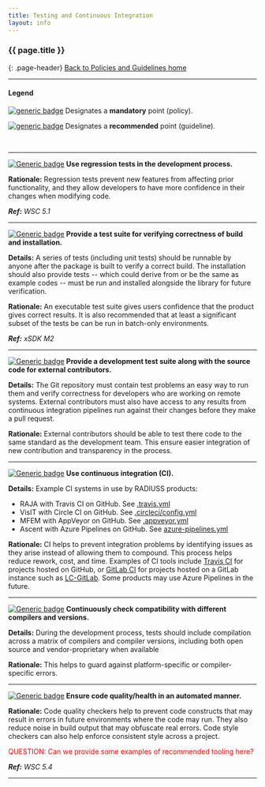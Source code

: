 ```yaml
---
title: Testing and Continuous Integration
layout: info
---
```


### {{ page.title }}
{: .page-header}
[Back to Policies and Guidelines home](/radiuss/policies/)

---

#### Legend

[![generic badge](https://img.shields.io/badge/M.section-N-blue.svg)]() Designates a __mandatory__ point (policy).

[![generic badge](https://img.shields.io/badge/R.section-N-9cf.svg)]() Designates a __recommended__ point (guideline).

&nbsp;

---

[![Generic badge](https://img.shields.io/badge/M.tes-1-blue.svg)]() **Use regression tests in the development process.** 

**Rationale:** Regression tests prevent new features from affecting prior functionality, and they allow developers to have more confidence in their changes when modifying code.

***Ref:** WSC 5.1*

---

[![Generic badge](https://img.shields.io/badge/M.tes-2-blue.svg)]() **Provide a test suite for verifying correctness of build and installation.**

**Details:** A series of tests (including unit tests) should be runnable by anyone after the package is built to verify a correct build. The installation should also provide tests -- which could derive from or be the same as example codes -- must be run and installed alongside the library for future verification.

**Rationale:** An executable test suite gives users confidence that the product gives correct results. It is also recommended that at least a significant subset of the tests be can be run in batch-only environments. 

***Ref:** xSDK M2*

---

[![Generic badge](https://img.shields.io/badge/M.tes-2-blue.svg)]() **Provide a development test suite along with the source code for external contributors.**

**Details:** The Git repository must contain test problems an easy way to run them and verify correctness for developers who are working on remote systems. External contributors must also have access to any results from continuous integration pipelines run against their changes before they make a pull request.

**Rationale:** External contributors should be able to test there code to the same standard as the development team. This ensure easier integration of new contribution and transparency in the process. 

---

[![Generic badge](https://img.shields.io/badge/M.tes-3-blue.svg)]() **Use continuous integration (CI).**

**Details:**
Example CI systems in use by RADIUSS products:
 - RAJA with Travis CI on GitHub. See [.travis.yml](https://lc.llnl.gov/gitlab) 
 - VisIT with Circle CI on GitHub. See [.circleci/config.yml](https://github.com/visit-dav/visit/blob/develop/.circleci/config.yml)
 - MFEM with AppVeyor on GitHub. See [.appveyor.yml](https://github.com/mfem/mfem/blob/master/.appveyor.yml)
 - Ascent with Azure Pipelines on GitHub. See [azure-pipelines.yml](https://github.com/Alpine-DAV/ascent/blob/develop/azure-pipelines.yml)

**Rationale:** CI helps to prevent integration problems by identifying issues as they arise instead of allowing them to compound. This process helps reduce rework, cost, and time. Examples of CI tools include [Travis CI](https://travis-ci.org) for projects hosted on GitHub, or [GitLab CI](https://about.gitlab.com) for projects hosted on a GitLab instance such as [LC-GitLab](https://lc.llnl.gov/gitlab). Some products may use Azure Pipelines in the future.


---

[![Generic badge](https://img.shields.io/badge/R.tes-4-9cf.svg)]() **Continuously check compatibility with different compilers and versions.** 

**Details:** During the development process, tests should include compilation across a matrix of compilers and compiler versions, including both open source and vendor-proprietary when available

**Rationale:** This helps to guard against platform-specific or compiler-specific errors.

---

[![Generic badge](https://img.shields.io/badge/R.tes-5-9cf.svg)]() **Ensure code quality/health in an automated manner.**

**Rationale:** Code quality checkers help to prevent code constructs that may result in errors in future environments where the code may run. They also reduce noise in build output that may obfuscate real errors. Code style checkers can also help enforce consistent style across a project.

<span style="color:red">QUESTION: Can we provide some examples of recommended tooling here? </span>

***Ref:** WSC 5.4*

---
